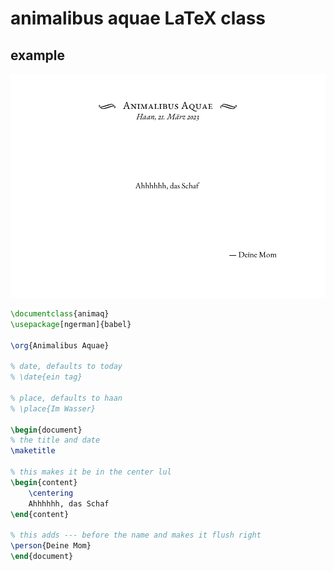 # animalibus aquae LaTeX class

## example
![](example.png)

```latex
\documentclass{animaq}
\usepackage[ngerman]{babel}

\org{Animalibus Aquae}

% date, defaults to today
% \date{ein tag}

% place, defaults to haan
% \place{Im Wasser}

\begin{document}
% the title and date
\maketitle

% this makes it be in the center lul
\begin{content}
	\centering
	Ahhhhhh, das Schaf
\end{content}

% this adds --- before the name and makes it flush right
\person{Deine Mom}
\end{document}
```
